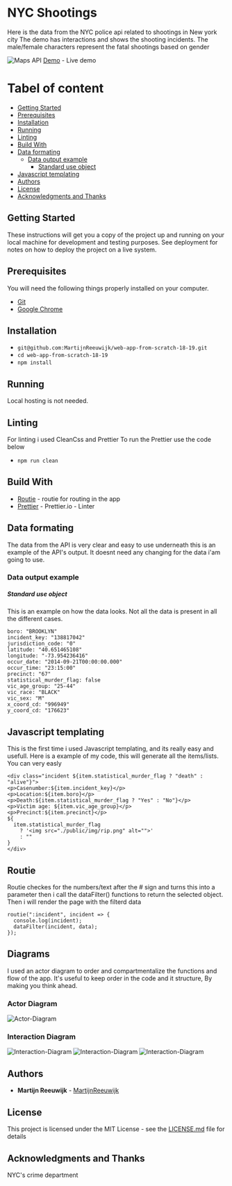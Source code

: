 # NYC Shootings

Here is the data from the NYC police api related to shootings in New york city
The demo has interactions and shows the shooting incidents.
The male/female characters represent the fatal shootings based on gender

![Maps API](https://github.com/MartijnReeuwijk/web-app-from-scratch-18-19/blob/master/week2/public/img/demo.png)
[Demo](https://martijnreeuwijk.github.io/web-app-from-scratch-18-19/week2/#allCases) - Live demo

# Tabel of content

- [Getting Started](#getting-started)
- [Prerequisites](#prerequisites)
- [Installation](#installation)
- [Running](#running)
- [Linting](#linting)
- [Build With](#build-with)
- [Data formating](#data-formating)
  - [Data output example](#data-output-example)
    - [Standard use object](#standard-use-object)
- [Javascript templating](#javascript-templating)
- [Authors](#authors)
- [License](#license)
- [Acknowledgments and Thanks](#acknowledgments-and-thanks)

## Getting Started

These instructions will get you a copy of the project up and running on your local machine for development and testing purposes. See deployment for notes on how to deploy the project on a live system.

## Prerequisites

You will need the following things properly installed on your computer.

- [Git](https://git-scm.com/)
- [Google Chrome](https://google.com/chrome/)

## Installation

- `git@github.com:MartijnReeuwijk/web-app-from-scratch-18-19.git`
- `cd web-app-from-scratch-18-19`
- `npm install`

## Running

Local hosting is not needed.

## Linting

For linting i used CleanCss and Prettier
To run the Prettier use the code below

- `npm run clean`

## Build With

- [Routie](http://projects.jga.me/routie/) - routie for routing in the app
- [Prettier](https://prettier.io/docs/en/options.html) - Prettier.io - Linter

## Data formating

The data from the API is very clear and easy to use underneath this is an example of the API's output.
It doesnt need any changing for the data i'am going to use.

### Data output example

##### Standard use object

This is an example on how the data looks.
Not all the data is present in all the different cases.

```
boro: "BROOKLYN"
incident_key: "138817042"
jurisdiction_code: "0"
latitude: "40.651465108"
longitude: "-73.954236416"
occur_date: "2014-09-21T00:00:00.000"
occur_time: "23:15:00"
precinct: "67"
statistical_murder_flag: false
vic_age_group: "25-44"
vic_race: "BLACK"
vic_sex: "M"
x_coord_cd: "996949"
y_coord_cd: "176623"
```

## Javascript templating

This is the first time i used Javascript templating, and its really easy and usefull.
Here is a example of my code, this will generate all the items/lists.
You can very easly

```
<div class="incident ${item.statistical_murder_flag ? "death" : "alive"}">
<p>Casenumber:${item.incident_key}</p>
<p>Location:${item.boro}</p>
<p>Death:${item.statistical_murder_flag ? "Yes" : "No"}</p>
<p>Victim age: ${item.vic_age_group}</p>
<p>Precinct:${item.precinct}</p>
${
  item.statistical_murder_flag
    ? '<img src="./public/img/rip.png" alt="">'
    : ""
}
</div>
```

## Routie

Routie checkes for the numbers/text after the # sign and turns this into a parameter then i call the dataFilter() functions to return the selected object.
Then i will render the page with the filterd data

```
routie(":incident", incident => {
  console.log(incident);
  dataFilter(incident, data);
});
```

## Diagrams

I used an actor diagram to order and compartmentalize the functions and flow of the app. It's useful to keep order in the code and it structure, By making you think ahead.

### Actor Diagram

![Actor-Diagram](https://github.com/MartijnReeuwijk/web-app-from-scratch-18-19/blob/master/week2/public/img/actor.png)

### Interaction Diagram

![Interaction-Diagram](https://github.com/MartijnReeuwijk/web-app-from-scratch-18-19/blob/master/week2/public/img/interactionChart1.png)
![Interaction-Diagram](https://github.com/MartijnReeuwijk/web-app-from-scratch-18-19/blob/master/week2/public/img/interactionChart2.png)
![Interaction-Diagram](https://github.com/MartijnReeuwijk/web-app-from-scratch-18-19/blob/master/week2/public/img/interactionChart3.png)

## Authors

- **Martijn Reeuwijk** - [MartijnReeuwijk](https://github.com/MartijnReeuwijk)

## License

This project is licensed under the MIT License - see the [LICENSE.md](LICENSE.md) file for details

## Acknowledgments and Thanks

NYC's crime department
